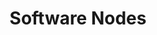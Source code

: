 ---
title: Software Nodes
position: 1.1
type: 
description: Software in Technopedia is represented by six nodes. You can query individual nodes or you can use relationships to get data from all the software nodes in one query. The software product is a good starting point when you want to start with a product name reference and then build out your query to the other nodes.
content_markdown: |-
  The following query returns software releases by release name:  
    
  `MATCH (a:SOFTWARE_RELEASE) RETURN a.release`
  {: .info}

  
  Use a combination of the software nodes with relationships to query software data in Technopedia. 
  The following diagram shows the software nodes, manufacturer node, and relationships.
  <br>
  ![API Image](/images/node_ex.png){:class="img-responsive"} <br> 

  <br>
  Software is classified by the following nodes:
    * Software Product
    * Software Version
    * Software Version Group
    * Software Major Version
    * Software Edition
    * Software Release
    <br>
 
  #### Query Examples <br>
    
  To use the MATCH statements in the following examples, you append the MATCH statement to the following tql endpoint and make a GET request from a API client or use cURL.
  <br>
  `https://v6-1.technopedia.com/tql?q=<MATCH Statement>`
left_code_blocks:
  - code_block: |
      MATCH (n:SOFTWARE_PRODUCT)<-[:HAS_A]-(b:SOFTWARE_VERSION)<-[:HAS_A]-(x:SOFTWARE_RELEASE)-[:HAS_A]->(y:SOFTWARE_EDITION) RETURN n.product, b.version, y.edition LIMIT 5

      RESPONSE SAMPLE

      {
        "results": [
            {
                
                "b.version": "4.0",
                "n.product": "Windows NT",
                "y.edition": "Server"
            },
            {
                "b.version": "4.0",
                "n.product": "Windows NT",
                "y.edition": "Server"
            },
            {
                "b.version": "4.0",
                "n.product": "Windows NT",
                "y.edition": "Server"
            },
            {
                "b.version": "3.5",
                "n.product": "Windows NT",
                "y.edition": "Server"
            },
            {
                "b.version": "3.51",
                "n.product": "Windows NT",
                "y.edition": "Server"
            }
        ]
      {  


    title: Example one
    language: javascript
  - code_block: >-
      MATCH (s:SOFTWARE_PRODUCT) WHERE s.product CONTAINS "Vagrant Manager" RETURN s

      RESPONSE SAMPLE

      {
        "results": [
            {
                "s.alias": null,
                "s.component": null,
                "s.created_at": "2017-08-23 14:23:31",
                "s.desupported_flag": null,
                "s.discontinued_flag": null,
                "s.family": null,
                "s.is_suite": "FALSE",
                "s.modified_at": "2017-12-18 16:44:19",
                "s.product": "Vagrant Manager for OS X",
                "s.technopedia_id": "895b9a9f-4484-437e-a8ba-528fc4ed6c70",
                "s.url": "https://github.com/lanayotech/vagrant-manager"
            },
            {
                "s.alias": null,
                "s.component": null,
                "s.created_at": "2017-08-23 14:23:57",
                "s.desupported_flag": null,
                "s.discontinued_flag": null,
                "s.family": null,
                "s.is_suite": "FALSE",
                "s.modified_at": "2017-08-23 18:30:03",
                "s.product": "Vagrant Manager",
                "s.technopedia_id": "db156f02-ba82-4c3b-bd68-d5eb29372c40",
                "s.url": "http://vagrantmanager.com/windows/"
            }
        ]
      {  

    title: Example 2
    language: javascript
  - code_block: |-
      MATCH (s:SOFTWARE_PRODUCT)-[:BELONGS_TO]->(cat2:CATEGORY_2) WHERE s.product CONTAINS "Tools" RETURN s.product, cat2.label LIMIT 5

      RESPONSE SAMPLE

      {
        "results": [
            {
                "cat2.label": "Accounting",
                "s.product": "Estate Planning Tools"
            },
            {
                "cat2.label": "PIM & Contact Managers",
                "s.product": "FaxTools eXPert"
            },
            {
                "cat2.label": "PIM & Contact Managers",
                "s.product": "Password Recovery Tools"
            },
            {
                "cat2.label": "PIM & Contact Managers",
                "s.product": "OutlookTools"
            },
            {
                "cat2.label": "PIM & Contact Managers",
                "s.product": "Java Calendar Tools"
            }
       ]
      {  

    title: Example three
    language: javascript

  - code_block: |-
     MATCH (s:SOFTWARE_PRODUCT)-[:BELONGS_TO]->(cat2:CATEGORY_2)-[:BELONGS_TO]->(cat1:CATEGORY_1)-[:BELONGS_TO]->(catgrp:CATEGORY_GROUP) WHERE s.product CONTAINS "Tools" RETURN s.product, cat1.label, cat2.label, catgrp.label LIMIT 5

      RESPONSE SAMPLE

      {
        "results": [
            {
                "cat1.label": "Product Lifecycle Management (PLM)",
                "cat2.label": "Product Data Management",
                "catgrp.label": "Business Applications",
                "s.product": "Service Desk Knowledge Tools"
            },
            {
                "cat1.label": "Product Lifecycle Management (PLM)",
                "cat2.label": "Product Data Management",
                "catgrp.label": "Business Applications",
                "s.product": "ServicePlus Knowledge Tools"
            },
            {
                "cat1.label": "Product Lifecycle Management (PLM)",
                "cat2.label": "Product Data Management",
                "catgrp.label": "Business Applications",
                "s.product": "Service Desk Knowledge Tools"
            },
            {
                "cat1.label": "Product Lifecycle Management (PLM)",
                "cat2.label": "Product Data Management",
                "catgrp.label": "Business Applications",
                "s.product": "JTB CAD Automation Tools"
            },
            {
                "cat1.label": "Manufacturing Resource Planning (MRP)",
                "cat2.label": "Plant/Shop Control",
                "catgrp.label": "Business Applications",
                "s.product": "PowerTools"
            }
        ]
      {  

    title: Example four
    language: javascript

  - code_block: |-
      MATCH (n:SOFTWARE_RELEASE)-[:HAS_A]->(r:SOFTWARE_VERSION)-[:HAS_A]->(k:SOFTWARE_PRODUCT) RETURN n, r, k LIMIT 1

      RESPONSE SAMPLE

      {
        "results": [
            {
                "k.alias": null,
                "k.component": null,
                "k.created_at": "2008-03-25 22:07:06",
                "k.desupported_flag": null,
                "k.discontinued_flag": null,
                "k.family": "Windows Live",
                "k.is_suite": "FALSE",
                "k.modified_at": "2011-03-21 17:47:50",
                "k.product": "ID Web Authentication Software Development Kit (SDK)",
                "k.technopedia_id": "359e53c0-6cda-4e3b-aaa1-2b05537ca718",
                "k.url": "http://www.microsoft.com/Downloads/details.aspx?familyid=E565FC92-D5F6-4F5F-8713-4DD1C90DE19F&displaylang=en",
                "n.created_at": "2010-01-08 21:17:49",
                "n.desupported_flag": null,
                "n.discontinued_flag": null,
                "n.modified_at": "2014-04-01 14:52:04",
                "n.technopedia_id": "4aa33382-7a99-4210-8e71-7b7680879acd",
                "n.url": null,
                "r.created_at": "2010-01-08 21:04:11",
                "r.desupported_flag": null,
                "r.modified_at": "2012-05-17 18:24:50",
                "r.order": "1",
                "r.patch_level": null,
                "r.technopedia_id": "154568f0-d0b3-4afd-9a4d-079dfc4ebe69",
                "r.version": "1.0"
            }
        ]
      {  

    title: Example five
    language: javascript
  - code_block: |-
      MATCH (sp:SOFTWARE_PRODUCT)<-[:HAS_A]-(se:SOFTWARE_EDITION)<-[:HAS_A]-(srelease:SOFTWARE_RELEASE) RETURN sp.product, se.edition, srelease.technopedia_id LIMIT 5

      RESPONSE SAMPLE

      {
        "results": [
            {
                "se.edition": "Server",
                "sp.product": "Windows NT",
                "srelease.technopedia_id": "6f5a33e3-0cc4-4a39-90b4-4ca8c2d1e488"
            },
            {
                "se.edition": "Server",
                "sp.product": "Windows NT",
                "srelease.technopedia_id": "42ec9c15-6fda-4ec4-97dd-a89d454c35a7"
            },
            {
                "se.edition": "Server",
                "sp.product": "Windows NT",
                "srelease.technopedia_id": "cdb759aa-4ce7-49cf-b8ee-5a9c9f441d59"
            },
            {
                "se.edition": "Server",
                "sp.product": "Windows NT",
                "srelease.technopedia_id": "5cdfbb2e-611f-4f50-abf1-26e7eee235f0"
            },
            {
                "se.edition": "Server",
                "sp.product": "Windows NT",
                "srelease.technopedia_id": "9848e1a2-0116-4b62-91da-ee681da8ad1a"
            }
        ]
      {  

    title: Example six
    language: javascript  

  - code_block: |-
      curl -G -H "Authorization: Bearer b93477a9-057b-4878-a16b93477a9-057b-4878-a16f-d7f7d1f27a7af-d7f7d1f27a7a" "https://v6.technopedia.com/tql" --data-urlencode' "q=MATCH (h:SOFTWARE_PRODUCT) RETURN h.product"

      
    title: cURL
    language: bash
right_code_blocks:
  - code_block: |2
      Software consists of the following nodes:

      * SOFTWARE_PRODUCT
      * SOFTWARE_VERSION
      * SOFTWARE_VERSION_GROUP
      * SOFTWARE_MAJOR_VERSION
      * SOFTWARE_EDITION
      * SOFTWARE_RELEASE

      Query specific software data by using the individual nodes, or use relationships to connect nodes.










      

    title: Software Nodes
    language: bash
  - code_block: |2-
      SOFTWARE NODES RELATIONSHIPS

      (SOFTWARE_PRODUCT)<-[:HAS_A]-(SOFTWARE_EDITION)

      (SOFTWARE_RELEASE)-[:HAS_A]->(SOFTWARE_EDITION)

      (MANUFACTURER)<-[:HAS_A]-(SOFTWARE_PRODUCT)

      (SOFTWARE_VERSION)<-[:HAS_A]-(SOFTWARE_RELEASE)

      (SOFTWARE_VERSION)-[:HAS_A]->(SOFTWARE_VERSION_GROUP)

      (SOFTWARE_VERSION)-[:HAS_A]->(SOFTWARE_MAJOR VERSION)

      (SOFTWARE_RELEASE)-[:HAS_A]->(SUPPORT_STAGE)

      (SOFTWARE_RELEASE)-[:HAS_A]->(SOFTWARE_EDITION)-[:HAS_A]->(SUPPORT_POLICY)

      (SOFTWARE_RELEASE)-[:HAS_A]->(COMPATIBLE_PLATFORM)

      (SOFTWARE_RELEASE)-[:HAS_A]->(CERTIFICATION)

      



    title: Software Nodes Relationships
    language: bash
---